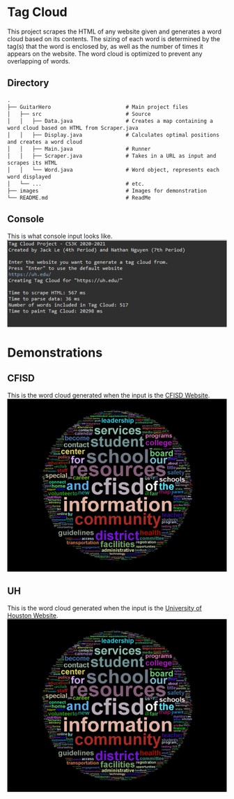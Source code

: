 # Tag Cloud
This project scrapes the HTML of any website given and generates a word cloud based on its contents. The sizing of each word is determined by the tag(s) that the word is enclosed by, as well as the number of times it appears on the website. The word cloud is optimized to prevent any overlapping of words.

## Directory
```
.
├── GuitarHero                        # Main project files
│   ├── src                           # Source
│   │   ├── Data.java                 # Creates a map containing a word cloud based on HTML from Scraper.java
│   │   ├── Display.java              # Calculates optimal positions and creates a word cloud
│   │   ├── Main.java                 # Runner
│   │   ├── Scraper.java              # Takes in a URL as input and scrapes its HTML
│   │   └── Word.java                 # Word object, represents each word displayed
│   └── ...                           # etc.
├── images                            # Images for demonstration
└── README.md                         # ReadMe
```
## Console
This is what console input looks like.
![Console image](images/console.png?raw=true "Image")

# Demonstrations
## CFISD
This is the word cloud generated when the input is the [CFISD Website](https://www.cfisd.net/en).
![CFISD Word Cloud](images/cfisd.png?raw=true "Image")

## UH
This is the word cloud generated when the input is the [University of Houston Website](https://uh.edu/).
![UH Word Cloud](images/cfisd.png?raw=true "Image")


